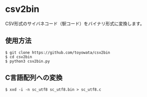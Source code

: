 # csv2bin
CSV形式のサイバネコード（駅コード）をバイナリ形式に変換します。

## 使用方法

```
$ git clone https://github.com/toyowata/csv2bin
$ cd csv2bin
$ python3 csv2bin.py
```
## C言語配列への変換

```
$ xxd -i -n sc_utf8 sc_utf8.bin > sc_utf8.c
```
